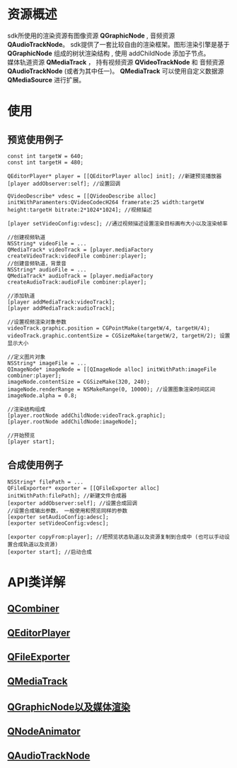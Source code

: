 # **资源概述**
sdk所使用的渲染资源有图像资源 **QGraphicNode** , 音频资源 **QAudioTrackNode**。
sdk提供了一套比较自由的渲染框架。图形渲染引擎是基于 **QGraphicNode** 组成的树状渲染结构 , 使用 addChildNode 添加子节点。  
媒体轨道资源 **QMediaTrack** ， 持有视频资源 **QVideoTrackNode** 和 音频资源 **QAudioTrackNode** (或者为其中任一)。
**QMediaTrack** 可以使用自定义数据源 **QMediaSource** 进行扩展。

# **使用**

## **预览使用例子**
```objc
const int targetW = 640;
const int targetH = 480;
    
QEditorPlayer* player = [[QEditorPlayer alloc] init]; //新建预览播放器
[player addObserver:self]; //设置回调

QVideoDescribe* vdesc = [[QVideoDescribe alloc] initWithParamenters:QVideoCodecH264 framerate:25 width:targetW height:targetH bitrate:2*1024*1024]; //视频描述

[player setVideoConfig:vdesc]; //通过视频描述设置渲染目标画布大小以及渲染帧率

//创建视频轨道
NSString* videoFile = ...
QMediaTrack* videoTrack = [player.mediaFactory createVideoTrack:videoFile combiner:player];
//创建音频轨道，背景音
NSString* audioFile = ...
QMediaTrack* audioTrack = [player.mediaFactory createAudioTrack:audioFile combiner:player];

//添加轨道
[player addMediaTrack:videoTrack];
[player addMediaTrack:audioTrack];

//设置视频渲染对象参数
videoTrack.graphic.position = CGPointMake(targetW/4, targetH/4); 
videoTrack.graphic.contentSize = CGSizeMake(targetW/2, targetH/2); 设置显示大小

//定义图片对象
NSString* imageFile = ...
QImageNode* imageNode = [[QImageNode alloc] initWithPath:imageFile combiner:player];
imageNode.contentSize = CGSizeMake(320, 240);
imageNode.renderRange = NSMakeRange(0, 10000); //设置图象渲染时间区间
imageNode.alpha = 0.8;

//渲染结构组成
[player.rootNode addChildNode:videoTrack.graphic];
[player.rootNode addChildNode:imageNode];

//开始预览
[player start];
```
## **合成使用例子**
```objc
NSString* filePath = ...
QFileExporter* exporter = [[QFileExporter alloc] initWithPath:filePath]; //新建文件合成器
[exporter addObserver:self]; //设置合成回调
//设置合成输出参数， 一般使用和预览同样的参数
[exporter setAudioConfig:adesc];
[exporter setVideoConfig:vdesc];

[exporter copyFrom:player]; //把预览状态轨道以及资源复制到合成中 (也可以手动设置合成轨道以及资源)
[exporter start]; //启动合成
```
# **API类详解**
## [QCombiner](class_ios/QCombiner_ios.md)
## [QEditorPlayer](class_ios/QEditorPlayer_ios.md)
## [QFileExporter](class_ios/QFileExporter_ios.md)
## [QMediaTrack](class_ios/QMediaTrack_ios.md)
## [QGraphicNode以及媒体渲染](class_ios/QGraphicNode_ios.md)
## [QNodeAnimator](class_ios/QNodeAnimator_ios.md)
## [QAudioTrackNode](class_ios/QAudioTrackNode_ios.md)



